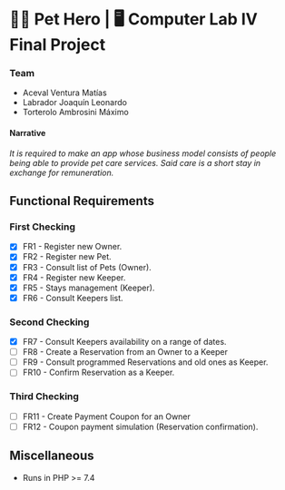 # 🐱‍🏍 Pet Hero | 🖥 Computer Lab IV Final Project
### Team
- Aceval Ventura Matías
- Labrador Joaquín Leonardo
- Torterolo Ambrosini Máximo

#### Narrative
*It is required to make an app whose business model consists of people being able to provide pet care services. Said care is a short stay in exchange for remuneration.*

## Functional Requirements

### First Checking
- [X] FR1 - Register new Owner.
- [X] FR2 - Register new Pet.
- [X] FR3 - Consult list of Pets (Owner).
- [X] FR4 - Register new Keeper.
- [X] FR5 - Stays management (Keeper).
- [X] FR6 - Consult Keepers list.

### Second Checking
- [X] FR7 - Consult Keepers availability on a range of dates.
- [ ] FR8 - Create a Reservation from an Owner to a Keeper
- [ ] FR9 - Consult programmed Reservations and old ones as Keeper.
- [ ] FR10 - Confirm Reservation as a Keeper.

### Third Checking
- [ ] FR11 - Create Payment Coupon for an Owner
- [ ] FR12 - Coupon payment simulation (Reservation confirmation).

## Miscellaneous
- Runs in PHP >= 7.4 
